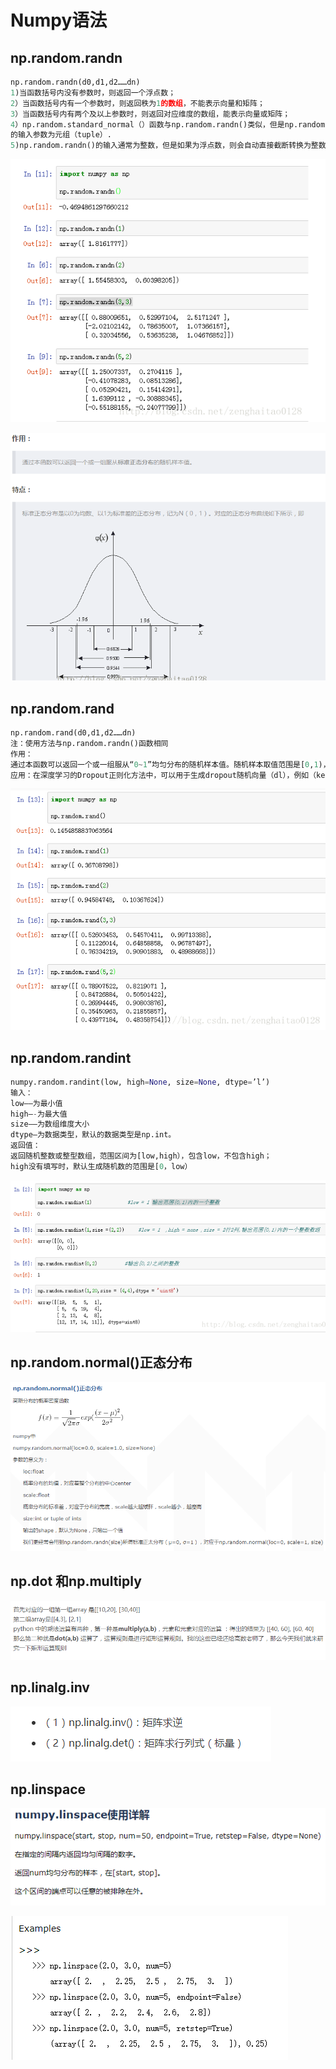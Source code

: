# Numpy语法

## np.random.randn

```python
np.random.randn(d0,d1,d2……dn) 
1)当函数括号内没有参数时，则返回一个浮点数； 
2）当函数括号内有一个参数时，则返回秩为1的数组，不能表示向量和矩阵； 
3）当函数括号内有两个及以上参数时，则返回对应维度的数组，能表示向量或矩阵； 
4）np.random.standard_normal（）函数与np.random.randn()类似，但是np.random.standard_normal（）
的输入参数为元组（tuple）. 
5)np.random.randn()的输入通常为整数，但是如果为浮点数，则会自动直接截断转换为整数。

```

![1561260539911](../images/1561260539911.png)

![1561260753172](../images/1561260753172.png)





## np.random.rand

```python
np.random.rand(d0,d1,d2……dn) 
注：使用方法与np.random.randn()函数相同 
作用： 
通过本函数可以返回一个或一组服从“0~1”均匀分布的随机样本值。随机样本取值范围是[0,1)，不包括1。 
应用：在深度学习的Dropout正则化方法中，可以用于生成dropout随机向量（dl），例如（keep_prob表示保留神经元的比例）：dl = np.random.rand(al.shape[0],al.shape[1]) < keep_prob

```

![1561260622110](../images/1561260622110.png)





## np.random.randint

```python
numpy.random.randint(low, high=None, size=None, dtype=’l’) 
输入： 
low—–为最小值 
high—-为最大值 
size—–为数组维度大小 
dtype—为数据类型，默认的数据类型是np.int。 
返回值： 
返回随机整数或整型数组，范围区间为[low,high），包含low，不包含high； 
high没有填写时，默认生成随机数的范围是[0，low）

```

![1561260800884](../images/1561260800884.png)

## np.random.normal()正态分布

![1561427542419](../images/1561427542419.png)



## np.dot 和np.multiply

![1561517360188](../images/1561517360188.png)



## **np.linalg.inv**

![1561517397516](../images/1561517397516.png)



## np.linspace

![1561517478313](../images/1561517478313.png)

![1561517501014](../images/1561517501014.png)



